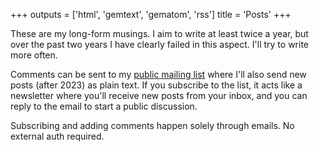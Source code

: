 +++
outputs = ['html', 'gemtext', 'gematom', 'rss']
title = 'Posts'
+++

These are my long-form musings. I aim to write at least twice a year, but over
the past two years I have clearly failed in this aspect. I'll try to write more
often.

Comments can be sent to my [public mailing
list](https://lists.sr.ht/~hedy/posts) where I'll also send new posts (after
2023) as plain text. If you subscribe to the list, it acts like a newsletter
where you'll receive new posts from your inbox, and you can reply to the email
to start a public discussion.

Subscribing and adding comments happen solely through emails. No external auth
required.


